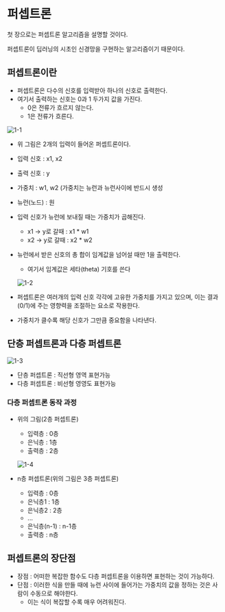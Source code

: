 # 퍼셉트론

첫 장으로는 퍼셉트론 알고리즘을 설명할 것이다.

퍼셉트론이 딥러닝의 시초인 신경망을 구현하는 알고리즘이기 때문이다.

## 퍼셉트론이란
- 퍼셉트론은 다수의 신호를 입력받아 하나의 신호로 출력한다.
- 여기서 출력하는 신호는 0과 1 두가지 값을 가진다.
  - 0은 전류가 흐르지 않는다.
  - 1은 전류가 흐른다.

![1-1](https://user-images.githubusercontent.com/63298243/90493676-9d091080-e17d-11ea-8a9c-f3f7351e120c.png)

- 위 그림은 2개의 입력이 들어온 퍼셉트론이다.

- 입력 신호 : x1, x2
- 출력 신호 : y
- 가중치 : w1, w2      (가중치는 뉴런과 뉴런사이에 반드시 생성
- 뉴런(노드) : 원

- 입력 신호가 뉴런에 보내질 때는 가중치가 곱해진다.
  - x1 -> y로 갈때 : x1 * w1
  - x2 -> y로 갈때 : x2 * w2

- 뉴런에서 받은 신호의 총 합이 임계값을 넘어설 때만 1을 출력한다.
  - 여기서 임계값은 세타(theta) 기호를 쓴다

  ![1-2](https://user-images.githubusercontent.com/63298243/90493681-9f6b6a80-e17d-11ea-9f6c-f1b68e75137e.png)

- 퍼셉트론은 여러개의 입력 신호 각각에 고유한 가중치를 가지고 있으며, 이는 결과(0/1)에 주는 영향력을 조절하는 요소로 작용한다.
- 가중치가 클수록 해당 신호가 그만큼 중요함을 나타낸다.


## 단층 퍼셉트론과 다층 퍼셉트론

![1-3](https://user-images.githubusercontent.com/63298243/90504078-77830380-e18b-11ea-95b1-30377c70b375.jpg)

- 단층 퍼셉트론 : 직선형 영역 표현가능
- 다층 퍼셉트론 : 비선형 영영도 표현가능

### 다층 퍼셉트론 동작 과정
- 위의 그림(2층 퍼셉트론)
  - 입력층 : 0층
  - 은닉층 : 1층
  - 출력층 : 2층

  ![1-4](https://user-images.githubusercontent.com/63298243/90504742-7ef6dc80-e18c-11ea-95ad-5b17df6e42cb.jpeg)

- n층 퍼셉트론(위의 그림은 3층 퍼셉트론)
  - 입력층 : 0층
  - 은닉층1 : 1층
  - 은닉층2 : 2층
  - ...
  - 은닉층(n-1) : n-1층
  - 출력층 : n층

## 퍼셉트론의 장단점
- 장점 : 어떠한 복잡한 함수도 다층 퍼셉트론을 이용하면 표현하는 것이 가능하다.
- 단점 : 이러한 식을 만들 때에 뉴런 사이에 들어가는 가중치의 값을 정하는 것은 사람이 수동으로 해야한다.
  - 이는 식이 복잡할 수록 매우 어려워진다.

